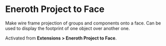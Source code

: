 # Eneroth Project to Face

Make wire frame projection of groups and components onto a face. Can be used to
display the footprint of one object over another one.

Activated from **Extensions > Eneroth Project to Face**.
